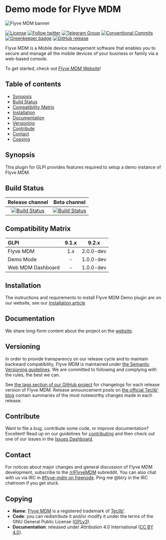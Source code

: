# Demo mode for Flyve MDM

![Flyve MDM banner](https://user-images.githubusercontent.com/663460/26935464-54267e9c-4c6c-11e7-86df-8cfa6658133e.png)

[![License](https://img.shields.io/github/license/flyve-mdm/demo-mode.svg?&label=License)](https://github.com/flyve-mdm/demo-mode/blob/develop/LICENSE.md)
[![Follow twitter](https://img.shields.io/twitter/follow/FlyveMDM.svg?style=social&label=Twitter&style=flat-square)](https://twitter.com/FlyveMDM)
[![Telegram Group](https://img.shields.io/badge/Telegram-Group-blue.svg)](https://t.me/flyvemdm)
[![Conventional Commits](https://img.shields.io/badge/Conventional%20Commits-1.0.0-yellow.svg)](https://conventionalcommits.org)
[![Greenkeeper badge](https://badges.greenkeeper.io/flyve-mdm/flyve-mdm-glpi-demo.svg)](https://greenkeeper.io/)
[![GitHub release](https://img.shields.io/github/release/flyve-mdm/flyve-mdm-glpi-demo.svg)](https://github.com/flyve-mdm/flyve-mdm-glpi-demo/releases)

Flyve MDM is a Mobile device management software that enables you to secure and manage all the mobile devices of your business or family via a web-based console.

To get started, check out [Flyve MDM Website](https://flyve-mdm.com/)!

## Table of contents

* [Synopsis](#synopsis)
* [Build Status](#build-status)
* [Compatibility Matrix](#matrix)
* [Installation](#installation)
* [Documentation](#documentation)
* [Versioning](#versioning)
* [Contribute](#contribute)
* [Contact](#contact)
* [Copying](#copying)

## Synopsis

This plugin for GLPI provides features required to setup a demo instance of Flyve MDM.

## Build Status

| **Release channel** | **Beta channel** |
|:---:|:---:|
| [![Build Status](https://travis-ci.org/flyve-mdm/demo-mode.svg?branch=master)](https://travis-ci.org/flyve-mdm/demo-mode) | [![Build Status](https://travis-ci.org/flyve-mdm/demo-mode.svg?branch=develop)](https://travis-ci.org/flyve-mdm/demo-mode) |

## Compatibility Matrix

|GLPI|9.1.x|9.2.x|
|:---|:---:|:---:|
|Flyve MDM|1.x|2.0.0-dev|
|Demo Mode|-|1.0.0-dev|
|Web MDM Dashboard|-|1.0.0-dev|

## Installation

The instructions and requirements to install Flyve MDM Demo plugin are on our website, see our [Installation article](http://flyve.org/demo-mode/howtos/installation)

## Documentation

We share long-form content about the project on the [website](http://flyve.org/demo-mode/howtos).

## Versioning

In order to provide transparency on our release cycle and to maintain backward compatibility, Flyve MDM is maintained under [the Semantic Versioning guidelines](http://semver.org/). We are committed to following and complying with the rules, the best we can.

See [the tags section of our GitHub project](http://github.com/flyve-mdm/demo-mode/tags) for changelogs for each release version of Flyve MDM. Release announcement posts on [the official Teclib' blog](http://www.teclib-edition.com/en/communities/blog-posts/) contain summaries of the most noteworthy changes made in each release.

## Contribute

Want to file a bug, contribute some code, or improve documentation? Excellent! Read up on our
guidelines for [contributing](./CONTRIBUTING.md) and then check out one of our issues in the [Issues Dashboard](https://github.com/flyve-mdm/demo-mode/issues).

## Contact

For notices about major changes and general discussion of Flyve MDM development, subscribe to the [/r/FlyveMDM](http://www.reddit.com/r/FlyveMDM) subreddit.
You can also chat with us via IRC in [#flyve-mdm on freenode](http://webchat.freenode.net/?channels=flyve-mdm).
Ping me @btry in the IRC chatroom if you get stuck.

## Copying

* **Name**: [Flyve MDM](https://flyve-mdm.com/) is a registered trademark of [Teclib'](http://www.teclib-edition.com/en/).
* **Code**: you can redistribute it and/or modify
    it under the terms of the GNU General Public License ([GPLv3](https://www.gnu.org/licenses/gpl-3.0.en.html)).
* **Documentation**: released under Attribution 4.0 International ([CC BY 4.0](https://creativecommons.org/licenses/by/4.0/)).
